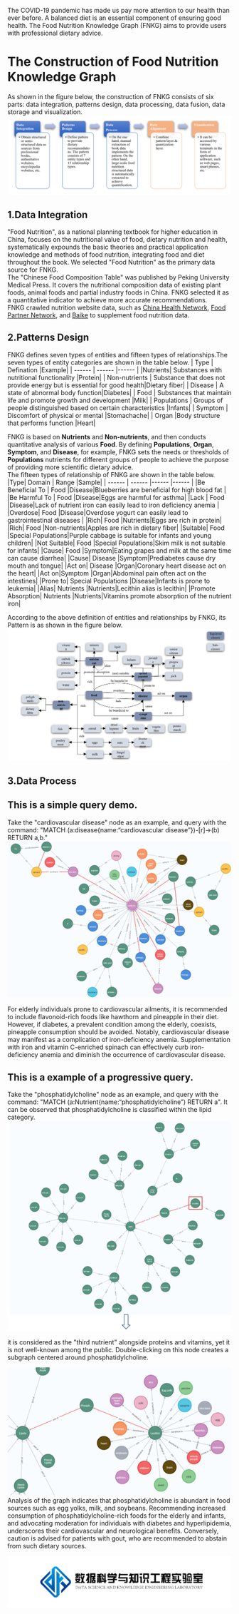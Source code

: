 The COVID-19 pandemic has made us pay more attention to our health than ever before. A balanced diet is an essential component of ensuring good health. The Food Nutrition Knowledge Graph (FNKG) aims to provide users with professional dietary advice.
# The Construction of Food Nutrition Knowledge Graph
As shown in the figure below, the construction of FNKG consists of six parts: data integration, patterns design, data processing, data fusion, data storage and visualization.
![The Framework of FNKG](https://github.com/Haidi927/Food-Nutrition-Knowledge-Graph/blob/main/picture/The%20Framework%20of%20FNKG.png)
## 1.Data Integration
"Food Nutrition", as a national planning textbook for higher education in China, focuses on the nutritional value of food, dietary nutrition and health, systematically expounds the basic theories and practical application knowledge and methods of food nutrition, integrating food and diet throughout the book. We selected "Food Nutrition" as the primary data source for FNKG.  
The "Chinese Food Composition Table" was published by Peking University Medical Press. It covers the nutritional composition data of existing plant foods, animal foods and partial industry foods in China. FNKG selected it as a quantitative indicator to achieve more accurate recommendations.  
FNKG crawled nutrition website data, such as [China Health Network](https://www.zhys.com/), [Food Partner Network](http://foodmate.net/), and [Baike](https://baike.baidu.com/) to supplement food nutrition data.

## 2.Patterns Design
FNKG defines seven types of entities and fifteen types of relationships.The seven types of entity categories are shown in the table below. 
| Type    | Defination    |Example|
| ------ | ------ |------ |
|Nutrients| Substances with nutritional functionality |Protein|
| Non-nutrients | Substance that does not provide energy but is essential for good health|Dietary fiber|
| Disease  | A state of abnormal body function|Diabetes|
| Food | Substances that  maintain life and promote growth and development  |Milk|
| Populations  | Groups of people distinguished based on certain characteristics  |Infants|
| Symptom  | Discomfort of physical or mental |Stomachache|
| Organ |Body structure that performs function |Heart|  

FNKG is based on **Nutrients** and **Non-nutrients**, and then conducts quantitative analysis of various **Food**. By defining **Populations**, **Organ**, **Symptom**, and **Disease**, for example, FNKG sets the needs or thresholds of **Populations** nutrients for different groups of people to achieve the purpose of providing more scientific dietary advice.  
The fifteen types of relationship of FNKG are shown in the table below.
|Type| Domain  | Range    |Sample|
| ------ | ------ |------ |------ | 
|Be Beneficial To | Food |Disease|Blueberries are beneficial for high blood fat |
|Be Harmful To | Food |Disease|Eggs are harmful for asthma|
|Lack | Food |Disease|Lack of nutrient iron can easily lead to iron deficiency anemia |
|Overdose| Food |Disease|Overdose yogurt can easily lead to gastrointestinal diseases |
|Rich| Food |Nutrients|Eggs are rich in protein|
|Rich| Food |Non-nutrients|Apples are rich in dietary fiber|
|Suitable| Food |Special Populations|Purple cabbage is suitable for infants and young children|
|Not Suitable| Food |Special Populations|Skim milk is not suitable for infants|
|Cause| Food |Symptom|Eating grapes and milk at the same time can cause diarrhea|
|Cause| Disease |Symptom|Prediabetes cause dry mouth and tongue|
|Act on| Disease |Organ|Coronary heart disease act on the heart|
|Act on|Symptom |Organ|Abdominal pain often act on the intestines|
|Prone to| Special Populations |Disease|Infants is prone to leukemia|
|Alias| Nutrients |Nutrients|Lecithin alias is lecithin|
|Promote Absorption| Nutrients |Nutrients|Vitamins promote absorption of the nutrient iron|  

According to the above definition of entities and relationships by FNKG, its Pattern is as shown in the figure below.
![pattern](https://github.com/Haidi927/Food-Nutrition-Knowledge-Graph/blob/main/picture/pattern.png)

## 3.Data Process



## This is a simple query demo. 
Take the "cardiovascular disease" node as an example, and query with the command: "MATCH (a:disease{name:“cardiovascular disease”})-[r]->(b) RETURN a,b."
![simple_query](https://github.com/Haidi927/Food-Nutrition-Knowledge-Graph/blob/main/picture/simple_query.png)


For elderly individuals prone to cardiovascular ailments, it is recommended to include flavonoid-rich foods like hawthorn and pineapple in their diet. However, if diabetes, a prevalent condition among the elderly, coexists, pineapple consumption should be avoided. Notably, cardiovascular disease may manifest as a complication of iron-deficiency anemia. Supplementation with iron and vitamin C-enriched spinach can effectively curb iron-deficiency anemia and diminish the occurrence of cardiovascular disease.

## This is a example of a progressive query.

Take the "phosphatidylcholine" node as an example, and query with the command: "MATCH (a:Nutrient{name:“phosphatidylcholine”) RETURN a". It can be observed that phosphatidylcholine is classified within the lipid category.
![progressive_query](https://github.com/Haidi927/Food-Nutrition-Knowledge-Graph/blob/main/picture/progressive_query.png)

it is considered as the "third nutrient" alongside proteins and vitamins, yet it is not well-known among the public. Double-clicking on this node creates a subgraph centered around phosphatidylcholine.

![progressive_query_result](https://github.com/Haidi927/Food-Nutrition-Knowledge-Graph/blob/main/picture/progressive_query_result.png)
Analysis of the graph indicates that phosphatidylcholine is abundant in food sources such as egg yolks, milk, and soybeans. Recommending increased consumption of phosphatidylcholine-rich foods for the elderly and infants, and advocating moderation for individuals with diabetes and hyperlipidemia, underscores their cardiovascular and neurological benefits. Conversely, caution is advised for patients with gout, who are recommended to abstain from such dietary sources.

![lab](https://github.com/Haidi927/Food-Nutrition-Knowledge-Graph/blob/main/picture/lab.png)
